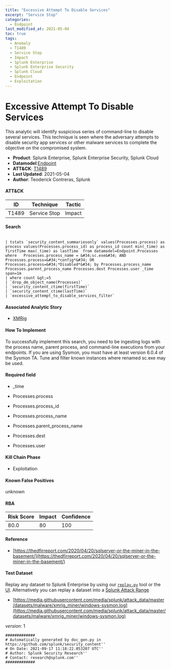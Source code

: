 ```yaml
---
title: "Excessive Attempt To Disable Services"
excerpt: "Service Stop"
categories:
  - Endpoint
last_modified_at: 2021-05-04
toc: true
tags:
  - Anomaly
  - T1489
  - Service Stop
  - Impact
  - Splunk Enterprise
  - Splunk Enterprise Security
  - Splunk Cloud
  - Endpoint
  - Exploitation
---
```


# Excessive Attempt To Disable Services

This analytic will identify suspicious series of command-line to disable several services. This technique is seen where the adversary attempts to disable security app services or other malware services to complete the objective on the compromised system.

- **Product**: Splunk Enterprise, Splunk Enterprise Security, Splunk Cloud
- **Datamodel**:[Endpoint](https://docs.splunk.com/Documentation/CIM/latest/User/Endpoint)
- **ATT&CK**: [T1489](https://attack.mitre.org/techniques/T1489/)
- **Last Updated**: 2021-05-04
- **Author**: Teoderick Contreras, Splunk


#### ATT&CK

| ID          | Technique   | Tactic       |
| ----------- | ----------- |--------------|
| T1489 | Service Stop | Impact |


#### Search

```

| tstats `security_content_summariesonly` values(Processes.process) as process values(Processes.process_id) as process_id count min(_time) as firstTime max(_time) as lastTime  from datamodel=Endpoint.Processes where   Processes.process_name = &#34;sc.exe&#34; AND Processes.process=&#34;*config*&#34; OR Processes.process=&#34;*Disabled*&#34; by Processes.process_name Processes.parent_process_name Processes.dest Processes.user _time span=1m 
| where count &gt;=5 
| `drop_dm_object_name(Processes)` 
| `security_content_ctime(firstTime)` 
| `security_content_ctime(lastTime)` 
| `excessive_attempt_to_disable_services_filter`
```

#### Associated Analytic Story

* [XMRig](_stories/xmrig)


#### How To Implement
To successfully implement this search, you need to be ingesting logs with the process name, parent process, and command-line executions from your endpoints. If you are using Sysmon, you must have at least version 6.0.4 of the Sysmon TA. Tune and filter known instances where renamed sc.exe may be used.

#### Required field

* _time

* Processes.process

* Processes.process_id

* Processes.process_name

* Processes.parent_process_name

* Processes.dest

* Processes.user


#### Kill Chain Phase

* Exploitation


#### Known False Positives
unknown



#### RBA

| Risk Score  | Impact      | Confidence   |
| ----------- | ----------- |--------------|
| 80.0 | 80 | 100 |



#### Reference


* [https://thedfirreport.com/2020/04/20/sqlserver-or-the-miner-in-the-basement/](https://thedfirreport.com/2020/04/20/sqlserver-or-the-miner-in-the-basement/)



#### Test Dataset
Replay any dataset to Splunk Enterprise by using our [`replay.py`](https://github.com/splunk/attack_data#using-replaypy) tool or the [UI](https://github.com/splunk/attack_data#using-ui).
Alternatively you can replay a dataset into a [Splunk Attack Range](https://github.com/splunk/attack_range#replay-dumps-into-attack-range-splunk-server)


* [https://media.githubusercontent.com/media/splunk/attack_data/master/datasets/malware/xmrig_miner/windows-sysmon.log](https://media.githubusercontent.com/media/splunk/attack_data/master/datasets/malware/xmrig_miner/windows-sysmon.log)


_version_: 1

```
#############
# Automatically generated by doc_gen.py in https://github.com/splunk/security_content''
# On Date: 2021-09-17 11:18:22.053207 UTC''
# Author: Splunk Security Research''
# Contact: research@splunk.com''
#############
```